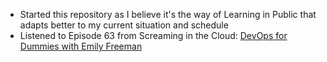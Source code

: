 - Started this repository as I believe it's the way of Learning in Public that adapts better to my current situation and schedule
- Listened to Episode 63 from Screaming in the Cloud: [DevOps for Dummies with Emily Freeman](https://www.lastweekinaws.com/podcast/screaming-in-the-cloud/episode-63-devops-for-dummies-with-emily-freeman/)
